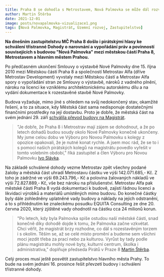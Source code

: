 ```yaml
---
title: Praha 8 se dohodla s Metrostavem, Nová Palmovka se může dál rozvíjet
author: Martin Štěrba
date: 2021-12-01
image: posts/novapalmovka-vizualizace1.png
tags: [Nová Palmovka, Magistrát, Územní rozvoj, Zastupitelstvo]
---
```


**Na dnešním zastupitelstvu MČ Praha 8 došlo i pirátskými hlasy ke schválení třístranné Dohody o narovnání a vypořádání práv a povinností souvisejících s budovou "Nová Palmovka" mezi městskou částí Praha 8, Metrostavem a hlavním městem Prahou.**

Po předčasném ukončení Smlouvy o výstavbě Nové Palmovky dne 15. října 2010 mezi Městskou částí Praha 8 a společností Metrostav Alfa (dříve Metrostav Development) vyvstaly mezi Městskou částí a Metrostav Alfa spory o vypořádání stran ze Smlouvy o výstavbě, nároků z vadného plnění, nároku na licenci ke vzniklému architektonickému autorskému dílu a na vydání dokumentace k rozestavěné stavbě Nové Palmovky. 

Budova vyžaduje, mimo jiné s ohledem na svůj nedokončený stav, okamžité řešení, a to za situace, kdy Městská část sama nedisponuje dostatečnými finančními prostředky na její dostavbu. Proto je dobře, že městská část na svém jednání 29. září [schválila převod budovy na Magistrát](https://praha8.pirati.cz/aktuality/novou-palmovku-by-mel-vyresit-magistrat-zastupitele-schvalili-prevod-pozemku.html). 

>"Je dobře, že Praha 8 i Metrostrav mají zájem se dohodnout, a že po letech dohadů budou soudy okolo Nové Palmovky konečně ukončeny. My jsme celou dobu ve Výboru pro Novou Palmovku s kolegy z opozice opakovali, že je nutné konat rychle. A jsem moc rád, že se to i s pomocí našich pirátských kolegů na magistrátu povedlo vyřešit v tomto volebním období," říká zastupitel a člen Výboru pro Novou Palmovku [Ivo Slávka](https://praha8.pirati.cz/lide/ivo-slavka.html). 

Na základě schválené dohody vezme Metrostav zpět všechny podané žaloby a městská část uhradí Metrostavu částku ve výši 142.071.685,- Kč. Z toho je zádržné ve výši 69.243.796,- Kč a polovina žalovaných nákladů ve výši 72.827.889,- Kč, vše bez nároku na příslušenství. Metrostav Alfa pak městské části Praha 8 vydá dokumentaci k budově, zajistí řádnou licenci a likvidaci výrobků a materiálů umístěných mimo budovu. Do konečné částky byly dále zohledněny uplatněné vady budovy a náklady na jejich odstranění, a to s přihlédnutím ke znaleckému posudku EQUITA Consulting ze dne 20. června 2020, který zjištěné vady ohodnotil na částku cca 24 milionů korun.

>"Po letech, kdy byla Palmovka spíše ostudou naší městské části, snad konečně díky dohodě dojde k tomu, že Palmovka začne vzkvétat. Chci věřit, že magistrát brzy rozhodne, co dál s rozestavěným torzem i s okolím. Těším se, až se celé místo promění a budeme sem všichni moci jezdit třeba za prací nebo za kulturou. Vyrůst by tady podle plánu magistrátu mohly nové byty, kulturní centrum, školka i administrativa," doplňuje předseda Pirátů v Praze 8 [Martin Štěrba](https://praha8.pirati.cz/lide/martin-sterba.html). 

Celý proces musí ještě posvětit zastupitelstvo hlavního města Prahy. To bude na svém jednání 16. prosince řešit převzetí budovy i schválení třístranné dohody. 


